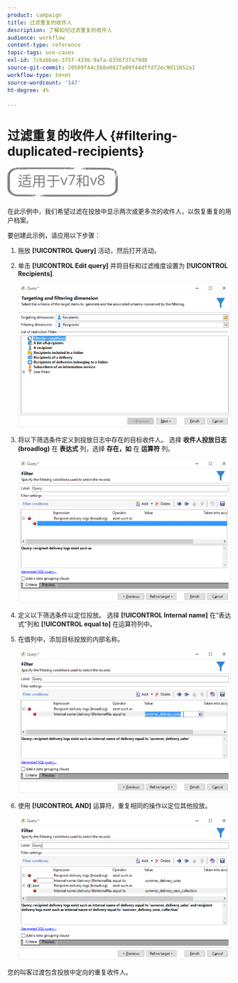 ```yaml
---
product: campaign
title: 过滤重复的收件人
description: 了解如何过滤重复的收件人
audience: workflow
content-type: reference
topic-tags: use-cases
exl-id: 7cbabbae-375f-4336-9afa-6356f37a79d0
source-git-commit: 20509f44c5b8e0827a09f44dffdf2ec9d11652a1
workflow-type: tm+mt
source-wordcount: '147'
ht-degree: 4%

---
```


# 过滤重复的收件人 {#filtering-duplicated-recipients}

![](../../assets/common.svg)

在此示例中，我们希望过滤在投放中显示两次或更多次的收件人，以恢复重复的用户档案。

要创建此示例，请应用以下步骤：

1. 拖放 **[!UICONTROL Query]** 活动，然后打开活动。
1. 单击 **[!UICONTROL Edit query]** 并将目标和过滤维度设置为 **[!UICONTROL Recipients]**.

   ![](assets/query_recipients_1.png)

1. 将以下筛选条件定义到投放日志中存在的目标收件人。 选择 **收件人投放日志(broadlog)** 在 **表达式** 列，选择 **存在，如** 在 **运算符** 列。

   ![](assets/query_recipients_2.png)

1. 定义以下筛选条件以定位投放。 选择 **[!UICONTROL Internal name]** 在“表达式”列和 **[!UICONTROL equal to]** 在运算符列中。
1. 在值列中，添加目标投放的内部名称。

   ![](assets/query_recipients_3.png)

1. 使用 **[!UICONTROL AND]** 运算符，重复相同的操作以定位其他投放。

   ![](assets/query_recipients_4.png)

您的叫客过渡包含投放中定向的重复收件人。
